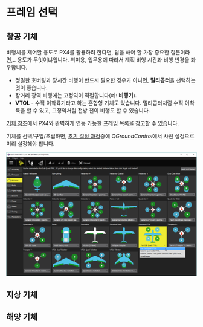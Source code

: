 # 프레임 선택

## 항공 기체

비행체를 제어할 용도로 PX4를 활용하려 한다면, 답을 해야 할 가장 중요한 질문이라면,.. 용도가 무엇이냐입니다. 취미용, 업무용에 따라서 계획 비행 시간과 비행 반경을 좌우합니다.

- 정밀한 호버링과 장시간 비행이 반드시 필요한 경우가 아니면, **멀티콥터**을 선택하는 것이 좋습니다.
- 장거리 광역 비행에는 고정익이 적절합니다(예: **비행기**).
- **VTOL** - 수직 이착륙기라고 하는 혼합형 기체도 있습니다. 멀티콥터처럼 수직 이착륙을 할 수 있고, 고정익처럼 전방 천이 비행도 할 수 있습니다.

[기체 참조](../airframes/airframe_reference.md)에서 PX4와 완벽하게 연동 가능한 프레임 목록을 참고할 수 있습니다.

기체를 선택/구입/조립하면, [초기 설정 과정](../config/README.md)중에 *QGroundControl*에서 사전 설정으로 미리 설정해야 합니다.

![프레임 선택](../../assets/qgc/setup/airframe/frame_selection.png)

<!-- 
### Types of VTOL

Depending on the way the VTOL flies in copter mode or how it makes the transition there are three main types of VTOL aircraft.

**Multicopter - Airplane** - Generic airplane with pusher/puller motor and separate motors for vertical thrust. The VTOL hovers with its vertical motors. The transition is done when the forward motors are enabled and after the plane reaches cruising speed the hover motors are disabled in horizontal flight.

**Tail-sitter** - Airplane with two or more motors that sits on its tail while landed, then in vertical flight it balances in vertical frame orientation. The transition is made when the whole airplane changes its orientation from vertical to horizontal.

**Tilt-rotor** - Airplane with two or more motors that mechanical swing around an Y axis. The transition is done when gradually the motors change the thrust vector from vertical to horizontal.

-->

## 지상 기체

## 해양 기체